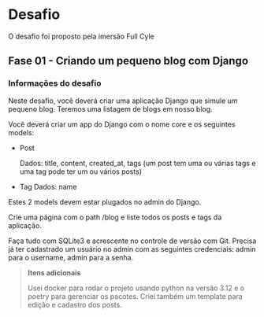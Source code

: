 # Desafio 
O desafio foi proposto pela imersão Full Cyle

## Fase 01 - Criando um pequeno blog com Django

### Informações do desafio
Neste desafio, você deverá criar uma aplicação Django que simule um pequeno blog.
Teremos uma listagem de blogs em nosso blog.

Você deverá criar um app do Django com o nome core e os seguintes models:

- Post

    Dados: title, content, created_at, tags (um post tem uma ou várias tags e uma tag pode ter um ou vários posts)


- Tag
    Dados: name


Estes 2 models devem estar plugados no admin do Django.

Crie uma página com o path /blog e liste todos os posts e tags da aplicação.

Faça tudo com SQLite3 e acrescente no controle de versão com Git.
Precisa já ter cadastrado um usuário no admin com as seguintes credenciais: admin para o username, admin para a senha.

> **Itens adicionais**
>
> Usei docker para rodar o projeto usando python na versão 3.12 e o poetry para gerenciar os pacotes. Criei também um template para edição e cadastro dos posts. 
>